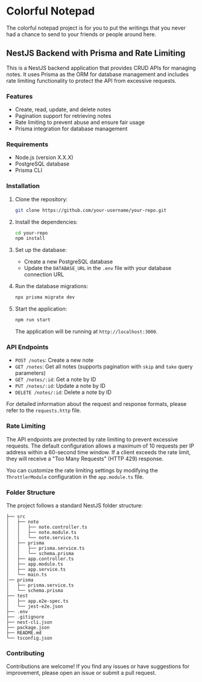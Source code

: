 # Colorful Notepad

The colorful notepad project is for you to put the writings that you never had a chance to send to your friends or people around here.

## NestJS Backend with Prisma and Rate Limiting

This is a NestJS backend application that provides CRUD APIs for managing notes. It uses Prisma as the ORM for database management and includes rate limiting functionality to protect the API from excessive requests.

### Features

- Create, read, update, and delete notes
- Pagination support for retrieving notes
- Rate limiting to prevent abuse and ensure fair usage
- Prisma integration for database management

### Requirements

- Node.js (version X.X.X)
- PostgreSQL database
- Prisma CLI

### Installation

1. Clone the repository:

   ```bash
   git clone https://github.com/your-username/your-repo.git
   ```
2. Install the dependencies:

   ```bash
   cd your-repo
   npm install
   ```
3. Set up the database:

   - Create a new PostgreSQL database
   - Update the `DATABASE_URL` in the `.env` file with your database connection URL
4. Run the database migrations:

   ```bash
   npx prisma migrate dev
   ```
5. Start the application:

   ```bash
   npm run start
   ```

   The application will be running at `http://localhost:3000`.

### API Endpoints

- `POST /notes`: Create a new note
- `GET /notes`: Get all notes (supports pagination with `skip` and `take` query parameters)
- `GET /notes/:id`: Get a note by ID
- `PUT /notes/:id`: Update a note by ID
- `DELETE /notes/:id`: Delete a note by ID

For detailed information about the request and response formats, please refer to the `requests.http` file.

### Rate Limiting

The API endpoints are protected by rate limiting to prevent excessive requests. The default configuration allows a maximum of 10 requests per IP address within a 60-second time window. If a client exceeds the rate limit, they will receive a "Too Many Requests" (HTTP 429) response.

You can customize the rate limiting settings by modifying the `ThrottlerModule` configuration in the `app.module.ts` file.

### Folder Structure

The project follows a standard NestJS folder structure:

```
├── src
│   ├── note
│   │   ├── note.controller.ts
│   │   ├── note.module.ts
│   │   └── note.service.ts
│   ├── prisma
│   │   ├── prisma.service.ts
│   │   └── schema.prisma
│   ├── app.controller.ts
│   ├── app.module.ts
│   ├── app.service.ts
│   └── main.ts
│── prisma
│   ├── prisma.service.ts
│   └── schema.prisma
├── test
│   ├── app.e2e-spec.ts
│   └── jest-e2e.json
├── .env
├── .gitignore
├── nest-cli.json
├── package.json
├── README.md
└── tsconfig.json
```

### Contributing

Contributions are welcome! If you find any issues or have suggestions for improvement, please open an issue or submit a pull request.
